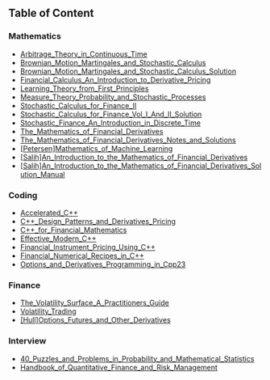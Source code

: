 ## Table of Content

### Mathematics

* [Arbitrage\_Theory\_in\_Continuous\_Time](http://dafuzhu-uchi.github.io/library/Mathematics/Arbitrage_Theory_in_Continuous_Time.pdf)
* [Brownian\_Motion\_Martingales\_and\_Stochastic\_Calculus](http://dafuzhu-uchi.github.io/library/Mathematics/Brownian_Motion_Martingales_and_Stochastic_Calculus.pdf)
* [Brownian\_Motion\_Martingales\_and\_Stochastic\_Calculus\_Solution](http://dafuzhu-uchi.github.io/library/Mathematics/Brownian_Motion_Martingales_and_Stochastic_Calculus_Solution.pdf)
* [Financial\_Calculus\_An\_Introduction\_to\_Derivative\_Pricing](http://dafuzhu-uchi.github.io/library/Mathematics/Financial_Calculus%20_%20An_Introduction_to_Derivative_Pricing.pdf)
* [Learning\_Theory\_from\_First\_Principles](http://dafuzhu-uchi.github.io/library/Mathematics/Learning_Theory_from_First_Principles.pdf)
* [Measure\_Theory\_Probability\_and\_Stochastic\_Processes](http://dafuzhu-uchi.github.io/library/Mathematics/Measure_Theory_Probability_and_Stochastic_Processes.pdf)
* [Stochastic\_Calculus\_for\_Finance\_II](http://dafuzhu-uchi.github.io/library/Mathematics/Stochastic_Calculus_for_Finance_II.pdf)
* [Stochastic\_Calculus\_for\_Finance\_Vol\_I\_And\_II\_Solution](http://dafuzhu-uchi.github.io/library/Mathematics/Stochastic_Calculus_for_Finance_Vol_I_And_II_Solution.pdf)
* [Stochastic\_Finance\_An\_Introduction\_in\_Discrete\_Time](http://dafuzhu-uchi.github.io/library/Mathematics/Stochastic_Finance_An_Introduction_in_Discrete_Time.pdf)
* [The\_Mathematics\_of\_Financial\_Derivatives](http://dafuzhu-uchi.github.io/library/Mathematics/The_Mathematics_of_Financial_Derivatives.pdf)
* [The\_Mathematics\_of\_Financial\_Derivatives\_Notes\_and\_Solutions](http://dafuzhu-uchi.github.io/library/Mathematics/The_Mathematics_of_Financial_Derivatives_Notes_and_Solutions.pdf)
* [\[Petersen\]Mathematics\_of\_Machine\_Learning](http://dafuzhu-uchi.github.io/library/Mathematics/[Petersen]Mathematics_of_Machine_Learning.pdf)
* [\[Salih\]An\_Introduction\_to\_the\_Mathematics\_of\_Financial\_Derivatives](http://dafuzhu-uchi.github.io/library/Mathematics/[Salih]An_Introduction_to_the_Mathematics_of_Financial_Derivatives.pdf)
* [\[Salih\]An\_Introduction\_to\_the\_Mathematics\_of\_Financial\_Derivatives\_Solution\_Manual](http://dafuzhu-uchi.github.io/library/Mathematics/[Salih]An_Introduction_to_the_Mathematics_of_Financial_Derivatives_Solution_Manual.pdf)

### Coding

* [Accelerated\_C++](http://dafuzhu-uchi.github.io/library/Coding/Accelerated_C++.pdf)
* [C++\_Design\_Patterns\_and\_Derivatives\_Pricing](http://dafuzhu-uchi.github.io/library/Coding/C++_Design_Patterns_and_Derivatives_Pricing.pdf)
* [C++\_for\_Financial\_Mathematics](http://dafuzhu-uchi.github.io/library/Coding/C++_for_Financial_Mathematics.pdf)
* [Effective\_Modern\_C++](http://dafuzhu-uchi.github.io/library/Coding/Effective_Modern_C++.pdf)
* [Financial\_Instrument\_Pricing\_Using\_C++](http://dafuzhu-uchi.github.io/library/Coding/Financial_Instrument_Pricing_Using_C++.pdf)
* [Financial\_Numerical\_Recipes\_in\_C++](http://dafuzhu-uchi.github.io/library/Coding/Financial_Numerical_Recipes_in_C++.pdf)
* [Options\_and\_Derivatives\_Programming\_in\_Cpp23](http://dafuzhu-uchi.github.io/library/Coding/Options_and_Derivatives_Programming_in_Cpp23.pdf)

### Finance

* [The\_Volatility\_Surface\_A\_Practitioners\_Guide](http://dafuzhu-uchi.github.io/library/Finance/The_Volatility_Surface_A_Practitioners_Guide.pdf)
* [Volatility\_Trading](http://dafuzhu-uchi.github.io/library/Finance/Volatility_Trading.pdf)
* [\[Hull\]Options\_Futures\_and\_Other\_Derivatives](http://dafuzhu-uchi.github.io/library/Finance/[Hull]Options_Futures_and_Other_Derivatives.pdf)

### Interview

* [40\_Puzzles\_and\_Problems\_in\_Probability\_and\_Mathematical\_Statistics](http://dafuzhu-uchi.github.io/library/Interview/40_Puzzles_and_Problems_in_Probability_and_Mathematical_Statistics.pdf)
* [Handbook\_of\_Quantitative\_Finance\_and\_Risk\_Management](http://dafuzhu-uchi.github.io/library/Interview/Handbook_of_Quantitative_Finance_and_Risk_Management.pdf)
